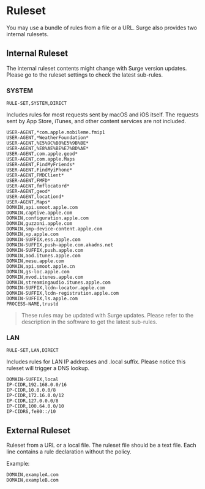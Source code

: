 Ruleset
=======

You may use a bundle of rules from a file or a URL. Surge also provides two internal rulesets.

Internal Ruleset
----------------

The internal ruleset contents might change with Surge version updates. Please go to the ruleset settings to check the latest sub-rules.

### SYSTEM

`RULE-SET,SYSTEM,DIRECT`

Includes rules for most requests sent by macOS and iOS itself. The requests sent by App Store, iTunes, and other content services are not included.

    USER-AGENT,*com.apple.mobileme.fmip1
    USER-AGENT,*WeatherFoundation*
    USER-AGENT,%E5%9C%B0%E5%9B%BE*
    USER-AGENT,%E8%AE%BE%E7%BD%AE*
    USER-AGENT,com.apple.geod*
    USER-AGENT,com.apple.Maps
    USER-AGENT,FindMyFriends*
    USER-AGENT,FindMyiPhone*
    USER-AGENT,FMDClient*
    USER-AGENT,FMFD*
    USER-AGENT,fmflocatord*
    USER-AGENT,geod*
    USER-AGENT,locationd*
    USER-AGENT,Maps*
    DOMAIN,api.smoot.apple.com
    DOMAIN,captive.apple.com
    DOMAIN,configuration.apple.com
    DOMAIN,guzzoni.apple.com
    DOMAIN,smp-device-content.apple.com
    DOMAIN,xp.apple.com
    DOMAIN-SUFFIX,ess.apple.com
    DOMAIN-SUFFIX,push-apple.com.akadns.net
    DOMAIN-SUFFIX,push.apple.com
    DOMAIN,aod.itunes.apple.com
    DOMAIN,mesu.apple.com
    DOMAIN,api.smoot.apple.cn
    DOMAIN,gs-loc.apple.com
    DOMAIN,mvod.itunes.apple.com
    DOMAIN,streamingaudio.itunes.apple.com
    DOMAIN-SUFFIX,lcdn-locator.apple.com
    DOMAIN-SUFFIX,lcdn-registration.apple.com
    DOMAIN-SUFFIX,ls.apple.com
    PROCESS-NAME,trustd
    

> These rules may be updated with Surge updates. Please refer to the description in the software to get the latest sub-rules.

### LAN

`RULE-SET,LAN,DIRECT`

Includes rules for LAN IP addresses and .local suffix. Please notice this ruleset will trigger a DNS lookup.

    DOMAIN-SUFFIX,local
    IP-CIDR,192.168.0.0/16
    IP-CIDR,10.0.0.0/8
    IP-CIDR,172.16.0.0/12
    IP-CIDR,127.0.0.0/8
    IP-CIDR,100.64.0.0/10
    IP-CIDR6,fe80::/10
    

External Ruleset
----------------

Ruleset from a URL or a local file. The ruleset file should be a text file. Each line contains a rule declaration without the policy.

Example:

    DOMAIN,exampleA.com
    DOMAIN,exampleB.com